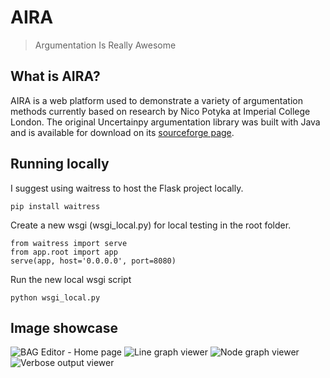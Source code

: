 # AIRA
> Argumentation Is Really Awesome

## What is AIRA?
AIRA is a web platform used to demonstrate a variety of argumentation methods currently based on research by Nico Potyka at Imperial College London.
The original Uncertainpy argumentation library was built with Java and is available for download on its [sourceforge page](https://sourceforge.net/projects/attractorproject/).

## Running locally
I suggest using waitress to host the Flask project locally.

`pip install waitress`

Create a new wsgi (wsgi_local.py) for local testing in the root folder.

```
from waitress import serve
from app.root import app
serve(app, host='0.0.0.0', port=8080)
```

Run the new local wsgi script

`python wsgi_local.py`

## Image showcase

![BAG Editor - Home page](https://i.imgur.com/TVJUyN2.png "BAG Editor - Home page")
![Line graph viewer](https://i.imgur.com/bWyT5Dp.png "Line graph viewer")
![Node graph viewer](https://i.imgur.com/rFUuhL0.png "Node graph viewer")
![Verbose output viewer](https://i.imgur.com/8qrrn38.png "Verbose output viewer")
